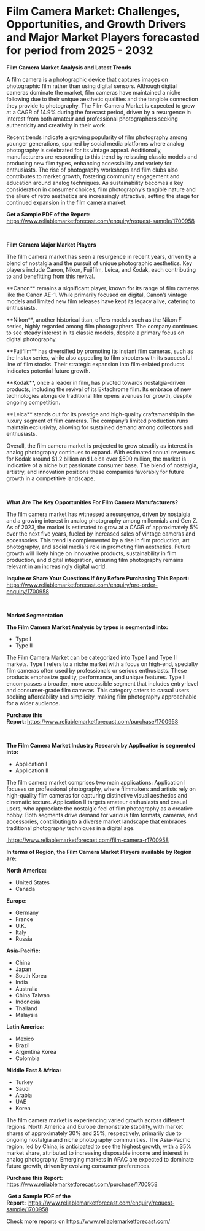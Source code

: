 <p><h1>Film Camera Market: Challenges, Opportunities, and Growth Drivers and Major Market Players forecasted for period from 2025 - 2032</h1></p><p><strong>Film Camera Market Analysis and Latest Trends</strong></p>
<p><p>A film camera is a photographic device that captures images on photographic film rather than using digital sensors. Although digital cameras dominate the market, film cameras have maintained a niche following due to their unique aesthetic qualities and the tangible connection they provide to photography. The Film Camera Market is expected to grow at a CAGR of 14.9% during the forecast period, driven by a resurgence in interest from both amateur and professional photographers seeking authenticity and creativity in their work.</p><p>Recent trends indicate a growing popularity of film photography among younger generations, spurred by social media platforms where analog photography is celebrated for its vintage appeal. Additionally, manufacturers are responding to this trend by reissuing classic models and producing new film types, enhancing accessibility and variety for enthusiasts. The rise of photography workshops and film clubs also contributes to market growth, fostering community engagement and education around analog techniques. As sustainability becomes a key consideration in consumer choices, film photography’s tangible nature and the allure of retro aesthetics are increasingly attractive, setting the stage for continued expansion in the film camera market.</p></p>
<p><strong>Get a Sample PDF of the Report:&nbsp;</strong> <a href="https://www.reliablemarketforecast.com/enquiry/request-sample/1700958?utm_campaign=2890&utm_medium=2&utm_source=Github&utm_content=ia&utm_term=27032025&utm_id=film-camera">https://www.reliablemarketforecast.com/enquiry/request-sample/1700958</a></p>
<p>&nbsp;</p>
<p><strong>Film Camera Major Market Players</strong></p>
<p><p>The film camera market has seen a resurgence in recent years, driven by a blend of nostalgia and the pursuit of unique photographic aesthetics. Key players include Canon, Nikon, Fujifilm, Leica, and Kodak, each contributing to and benefitting from this revival.</p><p>**Canon** remains a significant player, known for its range of film cameras like the Canon AE-1. While primarily focused on digital, Canon’s vintage models and limited new film releases have kept its legacy alive, catering to enthusiasts. </p><p>**Nikon**, another historical titan, offers models such as the Nikon F series, highly regarded among film photographers. The company continues to see steady interest in its classic models, despite a primary focus on digital photography.</p><p>**Fujifilm** has diversified by promoting its instant film cameras, such as the Instax series, while also appealing to film shooters with its successful line of film stocks. Their strategic expansion into film-related products indicates potential future growth.</p><p>**Kodak**, once a leader in film, has pivoted towards nostalgia-driven products, including the revival of its Ektachrome film. Its embrace of new technologies alongside traditional film opens avenues for growth, despite ongoing competition.</p><p>**Leica** stands out for its prestige and high-quality craftsmanship in the luxury segment of film cameras. The company’s limited production runs maintain exclusivity, allowing for sustained demand among collectors and enthusiasts.</p><p>Overall, the film camera market is projected to grow steadily as interest in analog photography continues to expand. With estimated annual revenues for Kodak around $1.2 billion and Leica over $500 million, the market is indicative of a niche but passionate consumer base. The blend of nostalgia, artistry, and innovation positions these companies favorably for future growth in a competitive landscape.</p></p>
<p>&nbsp;</p>
<p><strong>What Are The Key Opportunities For Film Camera Manufacturers?</strong></p>
<p><p>The film camera market has witnessed a resurgence, driven by nostalgia and a growing interest in analog photography among millennials and Gen Z. As of 2023, the market is estimated to grow at a CAGR of approximately 5% over the next five years, fueled by increased sales of vintage cameras and accessories. This trend is complemented by a rise in film production, art photography, and social media's role in promoting film aesthetics. Future growth will likely hinge on innovative products, sustainability in film production, and digital integration, ensuring film photography remains relevant in an increasingly digital world.</p></p>
<p><strong>Inquire or Share Your Questions If Any Before Purchasing This Report:</strong> <a href="https://www.reliablemarketforecast.com/enquiry/pre-order-enquiry/1700958?utm_campaign=2890&utm_medium=2&utm_source=Github&utm_content=ia&utm_term=27032025&utm_id=film-camera">https://www.reliablemarketforecast.com/enquiry/pre-order-enquiry/1700958</a></p>
<p>&nbsp;</p>
<p><strong>Market Segmentation</strong></p>
<p><strong>The Film Camera Market Analysis by types is segmented into:</strong></p>
<p><ul><li>Type I</li><li>Type II</li></ul></p>
<p><p>The Film Camera Market can be categorized into Type I and Type II markets. Type I refers to a niche market with a focus on high-end, specialty film cameras often used by professionals or serious enthusiasts. These products emphasize quality, performance, and unique features. Type II encompasses a broader, more accessible segment that includes entry-level and consumer-grade film cameras. This category caters to casual users seeking affordability and simplicity, making film photography approachable for a wider audience.</p></p>
<p><strong>Purchase this Report:&nbsp;</strong><a href="https://www.reliablemarketforecast.com/purchase/1700958?utm_campaign=2890&utm_medium=2&utm_source=Github&utm_content=ia&utm_term=27032025&utm_id=film-camera">https://www.reliablemarketforecast.com/purchase/1700958</a></p>
<p>&nbsp;</p>
<p><strong>The Film Camera Market Industry Research by Application is segmented into:</strong></p>
<p><ul><li>Application I</li><li>Application II</li></ul></p>
<p><p>The film camera market comprises two main applications: Application I focuses on professional photography, where filmmakers and artists rely on high-quality film cameras for capturing distinctive visual aesthetics and cinematic texture. Application II targets amateur enthusiasts and casual users, who appreciate the nostalgic feel of film photography as a creative hobby. Both segments drive demand for various film formats, cameras, and accessories, contributing to a diverse market landscape that embraces traditional photography techniques in a digital age.</p></p>
<p><a href="https://www.reliablemarketforecast.com/film-camera-r1700958?utm_campaign=2890&utm_medium=2&utm_source=Github&utm_content=ia&utm_term=27032025&utm_id=film-camera">&nbsp;https://www.reliablemarketforecast.com/film-camera-r1700958</a></p>
<p><strong>In terms of Region, the Film Camera Market Players available by Region are:</strong></p>
<p>
    <p> <strong> North America: </strong>
        <ul>
            <li>United States</li>
            <li>Canada</li>
        </ul>
        </p> 
    <p> <strong> Europe: </strong>
        <ul>
            <li>Germany</li>
            <li>France</li>
            <li>U.K.</li>
            <li>Italy</li>
            <li>Russia</li>
        </ul>
        </p> 
    <p> <strong> Asia-Pacific: </strong>
        <ul>
            <li>China</li>
            <li>Japan</li>
            <li>South Korea</li>
            <li>India</li>
            <li>Australia</li>
            <li>China Taiwan</li>
            <li>Indonesia</li>
            <li>Thailand</li>
            <li>Malaysia</li>
        </ul>
        </p> 
    <p> <strong> Latin America: </strong>
        <ul>
            <li>Mexico</li>
            <li>Brazil</li>
            <li>Argentina Korea</li>
            <li>Colombia</li>
        </ul>
        </p> 
    <p> <strong> Middle East & Africa: </strong>
        <ul>
            <li>Turkey</li>
            <li>Saudi</li>
            <li>Arabia</li>
            <li>UAE</li>
            <li>Korea</li>
        </ul>
    </p>
    </p>
<p><p>The film camera market is experiencing varied growth across different regions. North America and Europe demonstrate stability, with market shares of approximately 30% and 25%, respectively, primarily due to ongoing nostalgia and niche photography communities. The Asia-Pacific region, led by China, is anticipated to see the highest growth, with a 35% market share, attributed to increasing disposable income and interest in analog photography. Emerging markets in APAC are expected to dominate future growth, driven by evolving consumer preferences.</p></p>
<p><strong>Purchase this Report: </strong><a href="https://www.reliablemarketforecast.com/purchase/1700958?utm_campaign=2890&utm_medium=2&utm_source=Github&utm_content=ia&utm_term=27032025&utm_id=film-camera">https://www.reliablemarketforecast.com/purchase/1700958</a></p>
<p>&nbsp;<strong>Get a Sample PDF of the Report:&nbsp;&nbsp;</strong><a href="https://www.reliablemarketforecast.com/enquiry/request-sample/1700958?utm_campaign=2890&utm_medium=2&utm_source=Github&utm_content=ia&utm_term=27032025&utm_id=film-camera">https://www.reliablemarketforecast.com/enquiry/request-sample/1700958</a></p>
<p><strong></strong></p>
<p>Check more reports on <a href="https://www.reliablemarketforecast.com/?utm_campaign=2890&utm_medium=2&utm_source=Github&utm_content=ia&utm_term=27032025&utm_id=film-camera">https://www.reliablemarketforecast.com/</a></p>